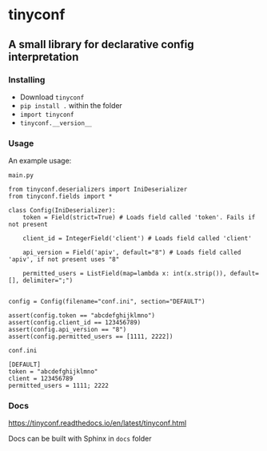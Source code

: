 # tinyconf
## A small library for declarative config interpretation

### Installing 

* Download `tinyconf`
* `pip install .` within the folder
* `import tinyconf`
* `tinyconf.__version__`

### Usage

An example usage:

`main.py`
```
from tinyconf.deserializers import IniDeserializer
from tinyconf.fields import *

class Config(IniDeserializer):
    token = Field(strict=True) # Loads field called 'token'. Fails if not present

    client_id = IntegerField('client') # Loads field called 'client'

    api_version = Field('apiv', default="8") # Loads field called 'apiv', if not present uses "8"

    permitted_users = ListField(map=lambda x: int(x.strip()), default=[], delimiter=";")


config = Config(filename="conf.ini", section="DEFAULT")

assert(config.token == "abcdefghijklmno")
assert(config.client_id == 123456789)
assert(config.api_version == "8")
assert(config.permitted_users == [1111, 2222])
```

`conf.ini`
```
[DEFAULT]
token = "abcdefghijklmno"
client = 123456789
permitted_users = 1111; 2222
```

### Docs

https://tinyconf.readthedocs.io/en/latest/tinyconf.html

Docs can be built with Sphinx in `docs` folder